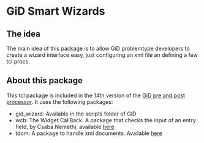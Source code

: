 # GiD Smart Wizards

## The idea
The main idea of this package is to allow GiD problemtype developers to create a wizard interface easy, just configuring an xml file an defining a few tcl procs.

## About this package
This tcl package is included in the 14th version of the [GiD pre and post processor](http://www.gidhome.com). 
It uses the following packages:
* gid_wizard: Available in the scripts folder of GiD
* wcb: The Widget CallBack. A package that checks the input of an entry field, by Csaba Nemethi, available [here](http://www.nemethi.de/wcb/wcbRef.html)
* tdom: A package to handle xml documents. Available [here](http://tdom.github.io)
